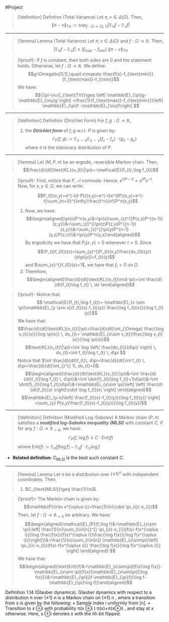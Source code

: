 #Project 

> [!definition] Defintion (Total Variance)
> Let $\pi,\nu\in \Delta(\Omega)$. Then, $$\|\pi-\nu\|_{\text{TV}}:=\sup_{f:\Omega \to[0,1]}\left| \mathbb{E}_{\pi}f-\mathbb{E}_{\nu}f \right| $$
---

> [!lemma] Lemma (Total Variance)
> Let $\pi,\nu\in \Delta(\Omega)$ and $f:\Omega\to \mathbb{R}$. Then, $$\left| \mathbb{E}_{\pi}f-\mathbb{E}_{\nu}f \right| \leq (f_{\max}-f_{\min})\cdot  \|\pi-\nu\|_{\text{TV}}$$

> [!proof]-
> If $f$ is constant, then both sides are 0 and the statement holds. 
> Otherwise, let $f:\Omega\to \mathbb{R}$. We define: $$g:\Omega\to[0,1],\quad x\mapsto \frac{f(x)-f_{\text{min}}}{f_{\text{max}}-f_{\min}}$$
> We have: $$\|\pi-\nu\|_{\text{TV}}\geq  \left| \mathbb{E}_{\pi}g-\mathbb{E}_{\nu}g \right| =\frac{1}{f_{\text{max}}-f_{\text{min}}}\left| \mathbb{E}_{\pi}f -\mathbb{E}_{\nu}f\right| $$

---
> [!definition] Definition (Dirichlet Form)
> For $f,g:\Omega\to \mathbb{R}$, 
> 1. the ***Dirichlet form*** of $f,g$ w.r.t. $P$ is given by: $$\mathcal{E}_{P}(f,g):=\mathbb{E}_{x\sim \pi}\mathbb{E}_{y\sim x}(f_{x}-f_{y})\cdot (g_{x}-g_{y})$$
> 	where $\pi$ is the stationary distribution of $P$.

---
> [!lemma] 
> Let $(M,P,\pi)$ be an ergodic, reversible Markov chain. Then, $$\frac{d}{dt}\text{KL}(v_{t}\|\pi)=-\mathcal{E}(f_{t},\log f_{t})$$

> [!proof]-
> First, notice that $P,-I$ commute. Hence,  $e^{t(P-I)}=e^{tP}e^{-t}$. Now, for $x,y\in \Omega$, we can write:
> 
> $$P_{t}(x,y)=e^{-t(I-P)}(x,y)=e^{-t}e^{tP}(x,y)=e^{-t}\sum_{n=0}^{\infty}\frac{t^n}{n!}P^n(x,y)$$
> 1. Now, we have: $$\begin{aligned}\pi(x)P^n(x,y)&=\pi(x)\sum_{z}^{}P(x,z)P^{(n-1)}(z,y)\\&=\sum_{z}^{}\pi(z)P(z,x)P^{(n-1)}(z,y)\\&=\sum_{z}^{}\pi(y)P^{n-1}(y,z)P(z,x)\\&=\pi(y)P^n(y,x)\end{aligned}$$By ergodicity we have that $P_{t}(x,y)>0$ whenever $t>0$. Since $$(P_{t}f_{0})(x)=\sum_{y}^{}P_{t}(x,y)\frac{dv_{0}(y)}{d\pi(y)}=f_{t}(y)$$and $\sum_{x}^{}f_{0}(x)=1$, we have that $f_{t}>0$ on $\Omega$.
> 2. Therefore, $$\begin{aligned}\frac{d}{dt}\text{KL}(v_{t}\mid \pi)=\int \frac{d}{dt}f_{t}\log f_{t}  \, dx \end{aligned}$$

> [!proof]-
> Notice that: $$-\mathcal{E}(f_{t},\log f_{t})=-\mathbb{E}_{x \sim \pi}\mathbb{E}_{y \sim x}(f_{t}(x)-f_{t}(y)) \frac{\log f_{t}(x)}{\log f_{t}(y)}$$
> We have that: $$\frac{d}{dt}\text{KL}(v_{t}\|\pi)=\frac{d}{dt}\int_{\Omega} \frac{\log v_{t}(x)}{\log \pi(x)} \, dv_{t}= \mathbb{E}_{x\sim v_{t}}\frac{\log v_{t}(x)}{\log \pi(x)}$$
> $$\text{KL}(v_{t}\|\pi)=\int \log \left( \frac{dv_{t}}{d\pi} \right)  \, dv_{t}=\int f_{t}\log f_{t} \, d\pi  $$Notice that $\int \frac{d}{dt}f_{t}\, d\pi=\frac{d}{dt}\int f_{t}  \, d\pi=\frac{d}{dt}\int_{}^{}  1\, dv_{t}=0$.$$\begin{aligned}\frac{d}{dt}\text{KL}(v_{t}\|\pi)&=\int \frac{d}{dt}f_{t}\log f_{t} \, d\pi\\&=\int  \dot{f}_{t}(\log f_{t}+1)d\pi\\&=\int  \dot{f}_{t}(\log f_{t})d\pi\\&=\mathbb{E}_{x\sim \pi}\left[ \left( \frac{d}{dt}f_{t}(x) \right)\cdot  \log f_{t}(x) \right] \end{aligned}$$
> $$\mathbb{E}_{y-x}\left[ \frac{f_{t}(x)-f_{t}(y)}{\log f_{t}(y)} \right] =\sum_{y} P(x,y)\frac{f_{t}(x)-f_{t}(y)}{\log f_{t}(y)}$$

---
> [!definition] Definition (Modified Log-Sobolev)
> A Markov chain $(P,\pi)$ satisfies a ***modified log-Sobolev inequality (MLSI)*** with constant $C$, if for any $f:\Omega\to \mathbb{R}_{> 0}$, we have: $$\mathcal{E}_{P}(f,\log f)\geq C \cdot \text{Ent}(f)$$where $\text{Ent}(f):=\mathbb{E}_{\pi}[f \log f]-\mathbb{E}_{\pi}f \cdot\mathbb{E}_{\pi}\log f$. 
- **Related definition**: $C_{\text{MLSI}}$ is the best such constant $C$.
---
> [!lemma] Lemma
> Let $\pi$ be a distribution over $\{ \pm 1 \}^n$ with independent coordinates. Then,
> 1. $C_{\text{MLSI}}\geq \frac{1}{n}$.

> [!proof]+
> The Markov chain is given by: $$\mathbb{P}(x\to x^{\oplus  i})=\frac{1}{n}\cdot \pi_{i}(-x_{i})$$Then, let $f:\Omega\to \mathbb{R}_{> 0}$ be arbitrary. We have: $$\begin{aligned}\mathcal{E}_{P}(f,\log f)&=\mathbb{E}_{x\sim \pi}\left[ \frac{1}{n}\sum_{i\in[n]}^{} \pi_{i}(-x_{i})(f(x)-f(x^{\oplus i}))\log \frac{f(x)}{f(x)^{\oplus  i}}\frac{\log f(x)}{\log f(x^{\oplus  i})}\right]\\&=\frac{1}{n}\sum_{i\in[n]} \mathbb{E}_{x\sim\pi}\left[ \pi_{i}(-x_{i})(f(x)-f(x^{\oplus  i})) \frac{\log f(x)}{\log f(x^{\oplus  i})} \right] \end{aligned} $$We have that: $$\begin{aligned}\text{Ent}(f)&=\mathbb{E}_{x\sim\pi}[f(x)\log f(x)]-\mathbb{E}_{x\sim \pi}[f(x)]\mathbb{E}_{x\sim\pi}[\log f(x)]\\&=\mathbb{E}_{\pi}[(f-\mathbb{E}_{\pi}f)(\log f-\mathbb{E}_{\pi}\log f)]\end{aligned}$$

Definition 1.14 (Glauber dynamics). Glauber dynamics with respect to a distribution π over {±1} n is a Markov chain on {±1} n , where a transition from x is given by the following: • Sample index i uniformly from [n]. • Transition to x ⊕i with probability π(x ⊕i ) π(x)+π(x⊕i) , and stay at x otherwise. Here, x ⊕i denotes x with the ith bit flipped.

$$$$